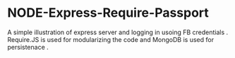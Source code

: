 NODE-Express-Require-Passport
=============================

A simple illustration of express server and logging in usoing FB credentials . Require.JS is used for modularizing the code and MongoDB is used for persistenace .
